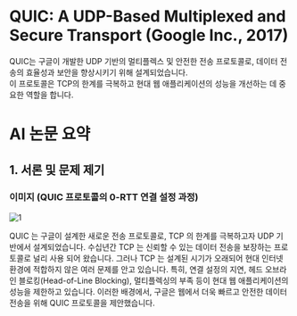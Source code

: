 # QUIC: A UDP-Based Multiplexed and Secure Transport (Google Inc., 2017)
QUIC는 구글이 개발한 UDP 기반의 멀티플렉스 및 안전한 전송 프로토콜로, 데이터 전송의 효율성과 보안을 향상시키기 위해 설계되었습니다. <br>이 프로토콜은 TCP의 한계를 극복하고 현대 웹 애플리케이션의 성능을 개선하는 데 중요한 역할을 합니다.

# AI 논문 요약
## 1. 서론 및 문제 제기
### 이미지 (QUIC 프로토콜의 0-RTT 연결 설정 과정)
![1](https://github.com/user-attachments/assets/b975dc89-0895-4241-b0f4-33cfc99d438c)

QUIC 는 구글이 설계한 새로운 전송 프로토콜로, TCP 의 한계를 극복하고자 UDP 기반에서 설계되었습니다. 수십년간 TCP 는 신뢰할 수 있는 데이터 전송을 보장하는 프로토콜로 널리 사용 되어 왔습니다. 그러나 TCP 는 설계된 시기가 오래되어 현대 인터넷 환경에 적합하지 않은 여러 문제를 안고 있습니다. 특히, 연결 설정의 지연, 헤드 오브라인 블로킹(Head-of-Line Blocking), 멀티플렉싱의 부족 등이 현대 웹 애플리케이션의 성능을 제한하고 있습니다. 이러한 배경에서, 구글은 웹에서 더욱 빠르고 안전한 데이터 전송을 위해 QUIC 프로토콜을 제안했습니다.
